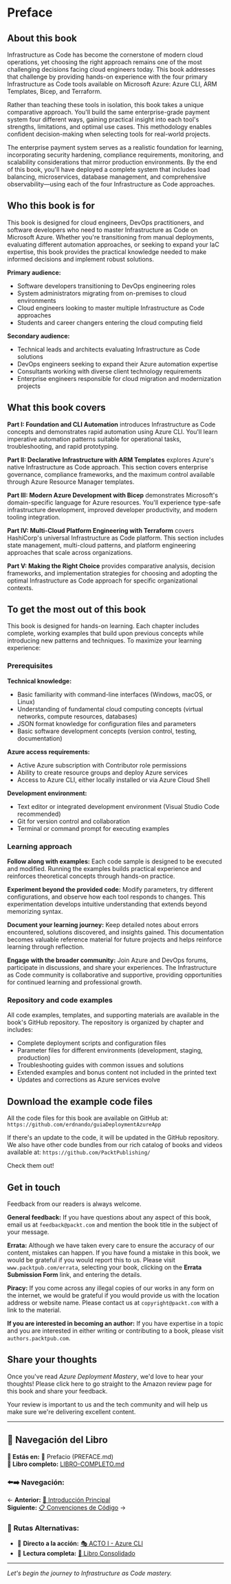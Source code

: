 # Preface

## About this book

Infrastructure as Code has become the cornerstone of modern cloud operations, yet choosing the right approach remains one of the most challenging decisions facing cloud engineers today. This book addresses that challenge by providing hands-on experience with the four primary Infrastructure as Code tools available on Microsoft Azure: Azure CLI, ARM Templates, Bicep, and Terraform.

Rather than teaching these tools in isolation, this book takes a unique comparative approach. You'll build the same enterprise-grade payment system four different ways, gaining practical insight into each tool's strengths, limitations, and optimal use cases. This methodology enables confident decision-making when selecting tools for real-world projects.

The enterprise payment system serves as a realistic foundation for learning, incorporating security hardening, compliance requirements, monitoring, and scalability considerations that mirror production environments. By the end of this book, you'll have deployed a complete system that includes load balancing, microservices, database management, and comprehensive observability—using each of the four Infrastructure as Code approaches.

## Who this book is for

This book is designed for cloud engineers, DevOps practitioners, and software developers who need to master Infrastructure as Code on Microsoft Azure. Whether you're transitioning from manual deployments, evaluating different automation approaches, or seeking to expand your IaC expertise, this book provides the practical knowledge needed to make informed decisions and implement robust solutions.

**Primary audience:**
- Software developers transitioning to DevOps engineering roles
- System administrators migrating from on-premises to cloud environments
- Cloud engineers looking to master multiple Infrastructure as Code approaches
- Students and career changers entering the cloud computing field

**Secondary audience:**
- Technical leads and architects evaluating Infrastructure as Code solutions
- DevOps engineers seeking to expand their Azure automation expertise
- Consultants working with diverse client technology requirements
- Enterprise engineers responsible for cloud migration and modernization projects

## What this book covers

**Part I: Foundation and CLI Automation** introduces Infrastructure as Code concepts and demonstrates rapid automation using Azure CLI. You'll learn imperative automation patterns suitable for operational tasks, troubleshooting, and rapid prototyping.

**Part II: Declarative Infrastructure with ARM Templates** explores Azure's native Infrastructure as Code approach. This section covers enterprise governance, compliance frameworks, and the maximum control available through Azure Resource Manager templates.

**Part III: Modern Azure Development with Bicep** demonstrates Microsoft's domain-specific language for Azure resources. You'll experience type-safe infrastructure development, improved developer productivity, and modern tooling integration.

**Part IV: Multi-Cloud Platform Engineering with Terraform** covers HashiCorp's universal Infrastructure as Code platform. This section includes state management, multi-cloud patterns, and platform engineering approaches that scale across organizations.

**Part V: Making the Right Choice** provides comparative analysis, decision frameworks, and implementation strategies for choosing and adopting the optimal Infrastructure as Code approach for specific organizational contexts.

## To get the most out of this book

This book is designed for hands-on learning. Each chapter includes complete, working examples that build upon previous concepts while introducing new patterns and techniques. To maximize your learning experience:

### Prerequisites

**Technical knowledge:**
- Basic familiarity with command-line interfaces (Windows, macOS, or Linux)
- Understanding of fundamental cloud computing concepts (virtual networks, compute resources, databases)
- JSON format knowledge for configuration files and parameters
- Basic software development concepts (version control, testing, documentation)

**Azure access requirements:**
- Active Azure subscription with Contributor role permissions
- Ability to create resource groups and deploy Azure services
- Access to Azure CLI, either locally installed or via Azure Cloud Shell

**Development environment:**
- Text editor or integrated development environment (Visual Studio Code recommended)
- Git for version control and collaboration
- Terminal or command prompt for executing examples

### Learning approach

**Follow along with examples:** Each code sample is designed to be executed and modified. Running the examples builds practical experience and reinforces theoretical concepts through hands-on practice.

**Experiment beyond the provided code:** Modify parameters, try different configurations, and observe how each tool responds to changes. This experimentation develops intuitive understanding that extends beyond memorizing syntax.

**Document your learning journey:** Keep detailed notes about errors encountered, solutions discovered, and insights gained. This documentation becomes valuable reference material for future projects and helps reinforce learning through reflection.

**Engage with the broader community:** Join Azure and DevOps forums, participate in discussions, and share your experiences. The Infrastructure as Code community is collaborative and supportive, providing opportunities for continued learning and professional growth.

### Repository and code examples

All code examples, templates, and supporting materials are available in the book's GitHub repository. The repository is organized by chapter and includes:

- Complete deployment scripts and configuration files
- Parameter files for different environments (development, staging, production)  
- Troubleshooting guides with common issues and solutions
- Extended examples and bonus content not included in the printed text
- Updates and corrections as Azure services evolve

## Download the example code files

All the code files for this book are available on GitHub at:
`https://github.com/erdnando/guiaDeploymentAzureApp`

If there's an update to the code, it will be updated in the GitHub repository. We also have other code bundles from our rich catalog of books and videos available at:
`https://github.com/PacktPublishing/`

Check them out!

## Get in touch

Feedback from our readers is always welcome.

**General feedback:** If you have questions about any aspect of this book, email us at `feedback@packt.com` and mention the book title in the subject of your message.

**Errata:** Although we have taken every care to ensure the accuracy of our content, mistakes can happen. If you have found a mistake in this book, we would be grateful if you would report this to us. Please visit `www.packtpub.com/errata`, selecting your book, clicking on the **Errata Submission Form** link, and entering the details.

**Piracy:** If you come across any illegal copies of our works in any form on the internet, we would be grateful if you would provide us with the location address or website name. Please contact us at `copyright@packt.com` with a link to the material.

**If you are interested in becoming an author:** If you have expertise in a topic and you are interested in either writing or contributing to a book, please visit `authors.packtpub.com`.

## Share your thoughts

Once you've read *Azure Deployment Mastery*, we'd love to hear your thoughts! Please click here to go straight to the Amazon review page for this book and share your feedback.

Your review is important to us and the tech community and will help us make sure we're delivering excellent content.

---

## 🧭 Navegación del Libro

**📍 Estás en:** 📜 Prefacio (PREFACE.md)  
**📖 Libro completo:** [LIBRO-COMPLETO.md](LIBRO-COMPLETO.md)  

### ⬅️➡️ **Navegación:**
← **Anterior:** [📖 Introducción Principal](README.md)  
**Siguiente:** [📋 Convenciones de Código](CODE-CONVENTIONS.md) →

### 🎯 **Rutas Alternativas:**
- 🚀 **Directo a la acción:** [🎭 ACTO I - Azure CLI](04-act-1-cli/README.md)
- 📖 **Lectura completa:** [📖 Libro Consolidado](LIBRO-COMPLETO.md)

---

*Let's begin the journey to Infrastructure as Code mastery.*
